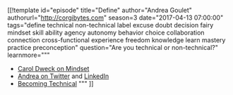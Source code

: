 [[!template id="episode"
title="Define"
author="Andrea Goulet"
authorurl="http://corgibytes.com"
season=3
date="2017-04-13 07:00:00"
tags="define technical non-technical label excuse doubt decision fairy mindset skill ability agency autonomy behavior choice collaboration connection cross-functional experience freedom knowledge learn mastery practice preconception"
question="Are you technical or non-technical?"
learnmore="""
- [Carol Dweck on Mindset](http://mindsetonline.com/whatisit/about/)
- [Andrea on Twitter](https://twitter.com/andreagoulet)
  and
  [LinkedIn](http://linkedin.com/in/andreamgoulet)
- [Becoming Technical](https://becomingtechnicalbook.com)
"""
]]
